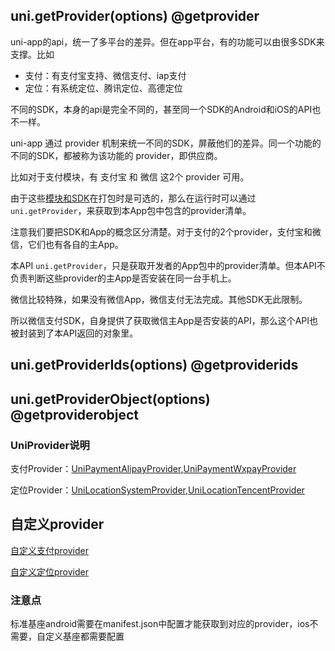 ## uni.getProvider(options) @getprovider

<!-- UTSAPIJSON.getProvider.description -->

uni-app的api，统一了多平台的差异。但在app平台，有的功能可以由很多SDK来支撑。比如
- 支付：有支付宝支持、微信支付、iap支付
- 定位：有系统定位、腾讯定位、高德定位

不同的SDK，本身的api是完全不同的，甚至同一个SDK的Android和iOS的API也不一样。

uni-app 通过 provider 机制来统一不同的SDK，屏蔽他们的差异。同一个功能的不同的SDK，都被称为该功能的 provider，即供应商。

比如对于支付模块，有 支付宝 和 微信 这2个 provider 可用。

由于这些[模块和SDK](../collocation/manifest-modules.md)在打包时是可选的，那么在运行时可以通过 `uni.getProvider`，来获取到本App包中包含的provider清单。

注意我们要把SDK和App的概念区分清楚。对于支付的2个provider，支付宝和微信，它们也有各自的主App。

本API `uni.getProvider`，只是获取开发者的App包中的provider清单。但本API不负责判断这些provider的主App是否安装在同一台手机上。

微信比较特殊，如果没有微信App，微信支付无法完成。其他SDK无此限制。

所以微信支付SDK，自身提供了获取微信主App是否安装的API，那么这个API也被封装到了本API返回的对象里。

<!-- UTSAPIJSON.getProvider.compatibility -->

<!-- UTSAPIJSON.getProvider.param -->

<!-- UTSAPIJSON.getProvider.returnValue -->

<!-- UTSAPIJSON.getProvider.tutorial -->

<!-- UTSAPIJSON.getProvider.example -->

## uni.getProviderIds(options) @getproviderids

<!-- UTSAPIJSON.getProviderIds.description -->

<!-- UTSAPIJSON.getProviderIds.compatibility -->

<!-- UTSAPIJSON.getProviderIds.param -->

<!-- UTSAPIJSON.getProviderIds.returnValue -->

<!-- UTSAPIJSON.getProviderIds.example -->

<!-- UTSAPIJSON.getProviderIds.tutorial -->

## uni.getProviderObject(options) @getproviderobject

<!-- UTSAPIJSON.getProviderObject.description -->

<!-- UTSAPIJSON.getProviderObject.compatibility -->

<!-- UTSAPIJSON.getProviderObject.param -->

<!-- UTSAPIJSON.getProviderObject.returnValue -->

### UniProvider说明

支付Provider：[UniPaymentAlipayProvider](https://doc.dcloud.net.cn/uni-app-x/api/request-payment.html#paymentalipayprovider),[UniPaymentWxpayProvider](https://doc.dcloud.net.cn/uni-app-x/api/request-payment.html#paymentwxpayprovider)

定位Provider：[UniLocationSystemProvider](https://doc.dcloud.net.cn/uni-app-x/api/get-location.html#locationsystemprovider),[UniLocationTencentProvider](https://doc.dcloud.net.cn/uni-app-x/api/get-location.html#locationtencentprovider)

<!-- UTSAPIJSON.getProviderObject.example -->

<!-- UTSAPIJSON.getProviderObject.tutorial -->

<!-- UTSAPIJSON.provider.example -->

## 自定义provider

[自定义支付provider](https://doc.dcloud.net.cn/uni-app-x/api/request-payment.html#%E8%87%AA%E5%AE%9A%E4%B9%89%E6%94%AF%E4%BB%98provider)

[自定义定位provider](https://doc.dcloud.net.cn/uni-app-x/api/get-location.html#%E8%87%AA%E5%AE%9A%E4%B9%89%E5%AE%9A%E4%BD%8Dprovider)


### 注意点

标准基座android需要在manifest.json中配置才能获取到对应的provider，ios不需要，自定义基座都需要配置


<!-- UTSAPIJSON.general_type.name -->

<!-- UTSAPIJSON.general_type.param -->
